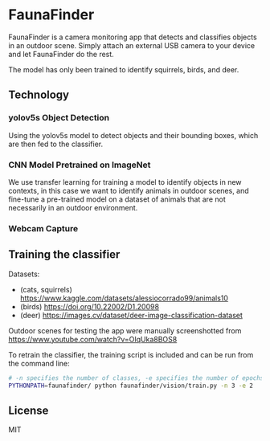# FaunaFinder

FaunaFinder is a camera monitoring app that detects and classifies objects in an outdoor scene. Simply attach an 
external USB camera to your device and let FaunaFinder do the rest. 

The model has only been trained to identify squirrels, birds, and deer.

## Technology

### yolov5s Object Detection

Using the yolov5s model to detect objects and their bounding boxes, which are then fed to the classifier.

### CNN Model Pretrained on ImageNet

We use transfer learning for training a model to identify objects in new contexts, in this case we want to identify 
animals in outdoor scenes, and fine-tune a pre-trained model on a dataset of animals that are not necessarily in an 
outdoor environment.

### Webcam Capture

## Training the classifier 

Datasets:
 - (cats, squirrels) https://www.kaggle.com/datasets/alessiocorrado99/animals10
 - (birds) https://doi.org/10.22002/D1.20098
 - (deer) https://images.cv/dataset/deer-image-classification-dataset

Outdoor scenes for testing the app were manually screenshotted from https://www.youtube.com/watch?v=OIqUka8BOS8

To retrain the classifier, the training script is included and can be run from the command line:
```bash
# -n specifies the number of classes, -e specifies the number of epochs
PYTHONPATH=faunafinder/ python faunafinder/vision/train.py -n 3 -e 2
```

## License
MIT




